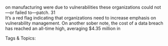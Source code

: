 on manufacturing were due to vulnerabilities these 
organizations could not—or failed to—patch. 31  
It’s a red flag indicating that organizations need to 
increase emphasis on vulnerability management. On another sober note, the cost of a data breach has 
reached an all-time high, averaging $4.35 million in 

   Tags & Topics:
   